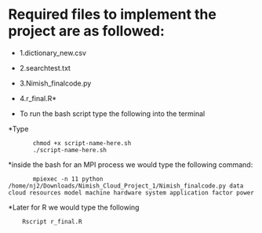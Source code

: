 # Required files to implement the project are as followed:


   * 1.dictionary_new.csv
   * 2.searchtest.txt
   * 3.Nimish_finalcode.py
   * 4.r_final.R*

* To run the bash script type the following into the terminal

*Type

           chmod +x script-name-here.sh
           ./script-name-here.sh


  *inside the bash for an MPI process we would type the following command:

           mpiexec -n 11 python /home/nj2/Downloads/Nimish_Cloud_Project_1/Nimish_finalcode.py data cloud resources model machine hardware system application factor power 

*Later for R we would type the following

        Rscript r_final.R




